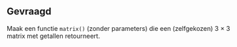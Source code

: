 ## Gevraagd
Maak een functie `matrix()` (zonder parameters) die een (zelfgekozen) 3 × 3 matrix met getallen retourneert.
